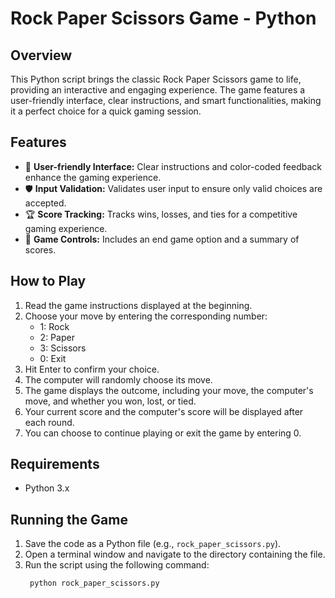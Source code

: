 # Rock Paper Scissors Game - Python

## Overview

This Python script brings the classic Rock Paper Scissors game to life, providing an interactive and engaging experience. The game features a user-friendly interface, clear instructions, and smart functionalities, making it a perfect choice for a quick gaming session.

## Features

- 🌈 **User-friendly Interface:** Clear instructions and color-coded feedback enhance the gaming experience.
- 🛡️ **Input Validation:** Validates user input to ensure only valid choices are accepted.
- 🏆 **Score Tracking:** Tracks wins, losses, and ties for a competitive gaming experience.
- 🏁 **Game Controls:** Includes an end game option and a summary of scores.

## How to Play

1. Read the game instructions displayed at the beginning.
2. Choose your move by entering the corresponding number:
   - 1: Rock
   - 2: Paper
   - 3: Scissors
   - 0: Exit
3. Hit Enter to confirm your choice.
4. The computer will randomly choose its move.
5. The game displays the outcome, including your move, the computer's move, and whether you won, lost, or tied.
6. Your current score and the computer's score will be displayed after each round.
7. You can choose to continue playing or exit the game by entering 0.

## Requirements

- Python 3.x

## Running the Game

1. Save the code as a Python file (e.g., `rock_paper_scissors.py`).
2. Open a terminal window and navigate to the directory containing the file.
3. Run the script using the following command:
   ```bash
    python rock_paper_scissors.py
   ```
